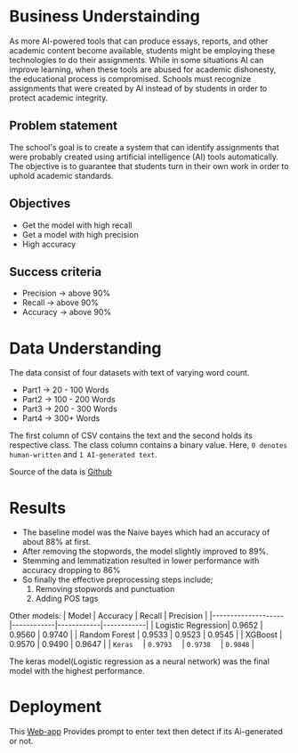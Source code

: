 # Business Understainding
As more AI-powered tools that can produce essays, reports, and other academic content become available, students might be employing these technologies to do their assignments. While in some situations AI can improve learning, when these tools are abused for academic dishonesty, the educational process is compromised. Schools must recognize assignments that were created by AI instead of by students in order to protect academic integrity.

## Problem statement
The school's goal is to create a system that can identify assignments that were probably created using artificial intelligence (AI) tools automatically. The objective is to guarantee that students turn in their own work in order to uphold academic standards.

## Objectives
- Get the model with high recall
- Get a model with high precision
- High accuracy

## Success criteria
- Precision -> above 90%
- Recall -> above 90%
- Accuracy -> above 90%

# Data Understanding
The data consist of four datasets with text of varying word count.
- Part1 -> 20 - 100 Words
- Part2 -> 100 - 200 Words
- Part3 -> 200 - 300 Words
- Part4 -> 300+ Words

The first column of CSV contains the text and the second holds its respective class. The class column contains a binary value.
Here, `0 denotes human-written` and `1 AI-generated text`.

Source of the data is [Github](https://github.com/aakash-dl/HWAI)

# Results
 - The baseline model was the Naive bayes which had an accuracy of about 88% at first.
 - After removing the stopwords, the model slightly improved to 89%.
 - Stemming and lemmatization resulted in lower performance with accuracy dropping to 86%
 - So finally the effective preprocessing steps include; 
    1. Removing stopwords and punctuation
    2. Adding POS tags

 Other models:
 | Model              | Accuracy   | Recall     | Precision  |
|--------------------|------------|------------|------------|
| Logistic Regression| 0.9652     | 0.9560     | 0.9740     |
| Random Forest      | 0.9533     | 0.9523     | 0.9545     |
| XGBoost            | 0.9570     | 0.9490     | 0.9647     |
| `Keras  `          | `0.9793  ` | `0.9738  ` | `0.9848`   |

The keras model(Logistic regression as a neural network) was the final model with the highest performance.



# Deployment
This [Web-app](https://github.com/ericks-on/AiDetect) Provides prompt to enter text then detect if its Ai-generated or not.
